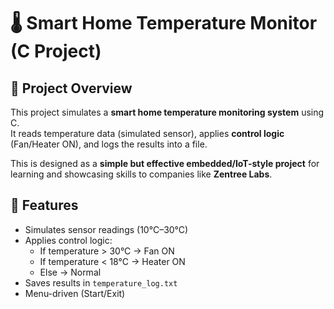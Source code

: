 # 🌡️ Smart Home Temperature Monitor (C Project)

## 📌 Project Overview
This project simulates a **smart home temperature monitoring system** using C.  
It reads temperature data (simulated sensor), applies **control logic** (Fan/Heater ON), and logs the results into a file.  

This is designed as a **simple but effective embedded/IoT-style project** for learning and showcasing skills to companies like **Zentree Labs**.



## 🚀 Features
- Simulates sensor readings (10°C–30°C)
- Applies control logic:
  - If temperature > 30°C → Fan ON
  - If temperature < 18°C → Heater ON
  - Else → Normal
- Saves results in `temperature_log.txt`
- Menu-driven (Start/Exit)


